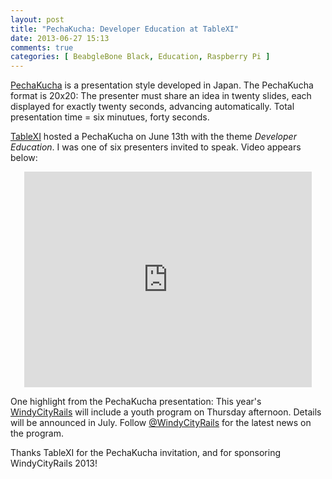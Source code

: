 ```yaml
---
layout: post
title: "PechaKucha: Developer Education at TableXI"
date: 2013-06-27 15:13
comments: true
categories: [ BeabgleBone Black, Education, Raspberry Pi ]
---
```

[PechaKucha](http://pechakucha.com) is a presentation style developed in Japan. The PechaKucha format is 20x20: The presenter must share an idea in twenty slides, each displayed for exactly twenty seconds, advancing automatically. Total presentation time = six minutues, forty seconds.

[TableXI](http://www.tablexi.com/blog/2013/06/practice-begins-with-play-a-table-talk/developers/) hosted a PechaKucha on June 13th with the theme _Developer Education_. I was one of six presenters invited to speak. Video appears below:

<center><iframe width='460' height='345' src="http://www.pechakucha.org/presentations/51b92936dbdd200cbc000011/embed" frameborder="0"></iframe></center>

One highlight from the PechaKucha presentation: This year's [WindyCityRails](http://windycityrails.org) will include a youth program on Thursday afternoon. Details will be announced in July. Follow [@WindyCityRails](http://twitter.com/windycityrails) for the latest news on the program.

Thanks TableXI for the PechaKucha invitation, and for sponsoring WindyCityRails 2013!


